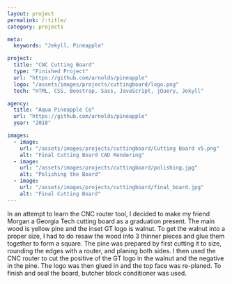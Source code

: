 ```yaml
---
layout: project
permalink: /:title/
category: projects

meta:
  keywords: "Jekyll, Pineapple"

project:
  title: "CNC Cutting Board"
  type: "Finished Project"
  url: "https://github.com/arnolds/pineapple"
  logo: "/assets/images/projects/cuttingboard/logo.png"
  tech: "HTML, CSS, Boostrap, Sass, JavaScript, jQuery, Jekyll"

agency:
  title: "Aqua Pineapple Co"
  url: "https://github.com/arnolds/pineapple"
  year: "2018"

images:
  - image:
    url: "/assets/images/projects/cuttingboard/Cutting Board v5.png"
    alt: "Final Cutting Board CAD Rendering"
  - image:
    url: "/assets/images/projects/cuttingboard/polishing.jpg"
    alt: "Polishing the Board"
  - image:
    url: "/assets/images/projects/cuttingboard/final_board.jpg"
    alt: "Final Cutting Board"
---
```

<p>In an attempt to learn the CNC router tool, I decided to make my friend Morgan a Georgia Tech cutting board as a graduation present. The main wood is yellow pine and the inset GT logo is walnut. To get the walnut into a proper size, I had to do resaw the wood into 3 thinner pieces and glue them together to form a square. The pine was prepared by first cutting it to size, rounding the edges with a router, and planing both sides. I then used the CNC router to cut the positive of the GT logo in the walnut and the negative in the pine. The logo was then glued in and the top face was re-planed. To finish and seal the board, butcher block conditioner was used.</p>
